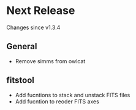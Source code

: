 # Next Release
Changes since v1.3.4


## General

* Remove simms from owlcat

## fitstool

* Add fucntions to stack and unstack FITS files  
* Add fucntion to reoder FITS axes
